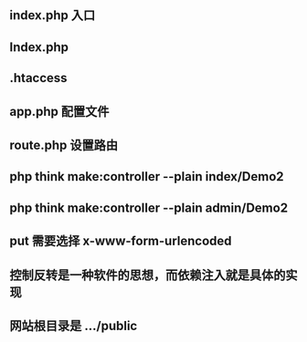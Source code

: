 ## index.php  入口

## Index.php

## .htaccess

## app.php  配置文件

## route.php 设置路由

## php think make:controller --plain index/Demo2


## php think make:controller --plain admin/Demo2


## put 需要选择 x-www-form-urlencoded

## 控制反转是一种软件的思想，而依赖注入就是具体的实现

## 网站根目录是 .../public